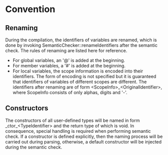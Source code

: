 # Convention

## Renaming

During the compilation, the identifiers of variables are renamed, which is done
by invoking SemanticChecker::renameIdentifiers after the semantic check. The 
rules of renaming are listed here for reference.

* For global variables, an '@' is added at the beginning.
* For member variables, a '#' is added at the beginning.
* For local variables, the scope information is encoded into their identifiers.
  The form of encoding is not specified but it is guaranteed that identifiers of 
  variables of different scopes are different. The identifiers after renaming
  are of form \<ScopeInfo>\_\<OriginalIdentifier>, where ScopeInfo consists of
  only alphas, digits and '-'.


## Constructors

The constructors of all user-defined types will be named in form 
\_ctor\_\<TypeIdentifier> and the return type of which is void. In consequence,
special handling is required when performing semantic check. If a constructor
is defined explicitly, then the naming process will be carried out during 
parsing, otherwise, a default constructor will be injected during the semantic
check.
